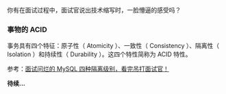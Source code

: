 你有在面试过程中，面试官说出技术缩写时，一脸懵逼的感受吗？

### 事物的 ACID

事务具有四个特征：原子性（ Atomicity ）、一致性（ Consistency ）、隔离性（ Isolation ）和持续性（ Durability ）。这四个特性简称为 ACID 特性。

参考：[面试问烂的 MySQL 四种隔离级别，看完吊打面试官！](https://zhuanlan.zhihu.com/p/76743929)

**待续...**

